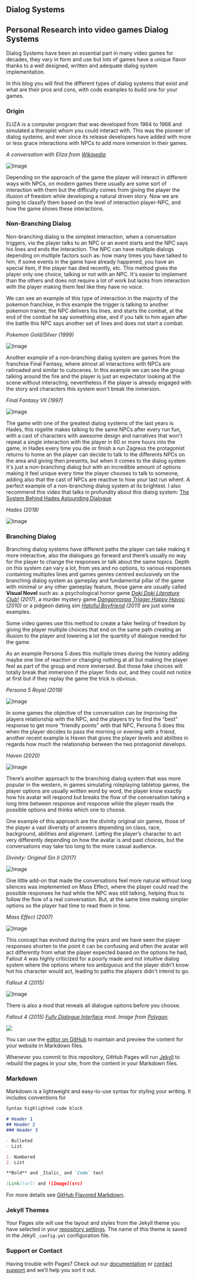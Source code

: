 ## Dialog Systems

## Personal Research into video games Dialog Systems

Dialog Systems have been an essential part in many video games for decades, they vary in form and use but lots of games have a unique flavor thanks to a well designed, written and adequate dialog system implementation.

In this blog you will find the different types of dialog systems that exist and what are their pros and cons, with code examples to build one for your games.

### Origin

ELIZA is a computer program that was developed from 1964 to 1966 and simulated a therapist whom you could interact with. This was the pioneer of dialog systems, and ever since its release developers have added with more or less grace interactions with NPCs to add more inmersion in their games.

_A conversation with Eliza from [Wikipedia](https://en.wikipedia.org/wiki/ELIZA)_

![Image](/Docs/ELIZA.png)

Depending on the approach of the game the player will interact in different ways with NPCs, on modern games there usually are some sort of interaction with them but the difficulty comes from giving the player the illusion of freedom while developing a natural driven story.
Now we are going to classify them based on the level of interaction player-NPC, and how the game shows these interactions.

### Non-Branching Dialog
Non-branching dialog is the simplest interaction, when a conversation triggers, via the player talks to an NPC or an event starts and the NPC says his lines and ends the interaction. The NPC can have multiple dialogs depending on multiple factors such as: how many times you have talked to him, if some events in the game have already happened, you have an special item, if the player has died recently, etc. This method gives the player only one choice, talking or not with an NPC. It's easier to implement than the others and does not require a lot of work but lacks from interaction with the player making them feel like they have no voice.

We can see an example of this type of interaction in the majority of the pokemon franchise, in this example the trigger is talking to another pokemon trainer, the NPC delivers his lines, and starts the combat, at the end of the combat he say something else, and if you talk to him again after the battle this NPC says another set of lines and does not start a combat.

_Pokemon Gold/Silver (1999)_

![Image](/Docs/non_branched/non_branched_pokemon.gif)

Another example of a non-branching dialog system are games from the franchise Final Fantasy, where almost all interactions with NPCs are railroaded and similar to cutscenes. In this example we can see the group talking around the fire and the player is just an expectator looking at the scene without interacting, nevertheless if the player is already engaged with the story and characters this system won't break the inmersion.

_Final Fantasy VII (1997)_

![Image](/Docs/non_branched/non_branched_FFVII.gif)

The game with one of the greatest dialog systems of the last years is Hades, this rogelite makes talking to the same NPCs after every run fun, with a cast of characters with awesome design and narratives that won't repeat a single interaction with the player in 60 or more hours into the game, in Hades every time you die or finish a run Zagreus the protagonist returns to home an the player can decide to talk to the differents NPCs on the area and giving then presents, but when it comes to the dialog system it's just a non-branching dialog but with an incredible amount of options making it feel unique every time the player chooses to talk to someone, adding also that the cast of NPCs are reactive to how your last run whent. A perfect example of a non-branching dialog system at its brightest.
I also recommend this video that talks in profundity about this dialog system:
[The System Behind Hades Astounding Dialogue](https://www.youtube.com/watch?v=bwdYL0KFA_U)

_Hades (2018)_

![Image](/Docs/non_branched/non_branched_hades.gif)

### Branching Dialog

Branching dialog systems have different paths the player can take making it more interactive, also the dialogues go forward and there’s usually no way for the player to change the responses or talk about the same topics.
Depth on this system can vary a lot, from yes and no options, to various responses containing multiples lines and games genres centred exclusively on the branching dialog system as gameplay and fundamental pillar of the game with minimal or any other gameplay feature, those game are usually called **Visual Novel** such as: a psychological horror game _[Doki Doki Literature Club!](https://store.steampowered.com/app/698780/Doki_Doki_Literature_Club/) (2017)_, a murder mystery game _[Danganronpa Trigger Happy Havoc](https://store.steampowered.com/app/413410/Danganronpa_Trigger_Happy_Havoc/) (2010)_ or a pidgeon dating sim _[Hatoful Boyfriend](https://store.steampowered.com/app/310080/Hatoful_Boyfriend/) (2011)_ are just some examples.

Some video games use this method to create a fake feeling of freedom by giving the player multiple choices that end on the same path creating an illusion to the player and lowering a lot the quantity of dialogue needed for the game.

As an example Persona 5 does this multiple times during the history adding maybe one line of reaction or changing nothing at all but making the player feel as part of the group and more immersed. But those fake choices will totally break that immersion if the player finds out, and they could not notice at first but if they replay the game the trick is obvious.

_Persona 5 Royal (2019)_

![Image](/Docs/branced/branched_P5.png)

In some games the objective of the conversation can be improving the players relationship with the NPC, and the players try to find the “best” response to get more “friendly points” with that NPC, Persona 5 does this when the player decides to pass the morning or evening with a friend, another recent example is Haven that gives the player levels and abilities in regards how much the relationship between the two protagonist develops.

_Haven (2020)_

![Image](/Docs/branced/branched_haven.gif)

There’s another approach to the branching dialog system that was more popular in the western, in games simulating roleplaying tabletop games, the player options are usually written word by word, the player know exactly how his avatar will respond but breaks the flow of the conversation taking a long time between response and response while the player reads the possible options and thinks which one to choose.

One example of this approach are the divinity original sin games, those of the player a vast diversity of answers depending on class, race, background, abilities and alignment. Letting the player’s character to act very differently depending on how the avatar is and past choices, but the conversations may take too long to the more casual audience.

_Divinity: Original Sin II (2017)_

![Image](/Docs/branced/branched_divinity.png)

One little add-on that made the conversations feel more natural without long silences was implemented on Mass Effect, where the player could read the possible responses he had while the NPC was still talking, helping thus to follow the flow of a real conversation. But, at the same time making simpler options so the player had time to read them in time.

_Mass Effect (2007)_

![Image](/Docs/branced/branched_mass_effect.jpg)

This concept has evolved during the years and we have seen the player responses shorten to the point it can be confusing and often the avatar will act differently from what the player expected based on the options he had, Fallout 4 was highly criticized for a poorly made and not intuitive dialog system where the options where too ambiguous and the player didn't know hot his character would act, leading to paths the players didn't intend to go.

_Fallout 4 (2015)_

![Image](/Docs/branced/branched_fallout4.jpg)

There is also a mod that reveals all dialogue options before you choose.

_Fallout 4 (2015) [Fully Dialogue Interface](https://www.nexusmods.com/fallout4/mods/1235/?) mod. Image from [Polygon](https://www.polygon.com/fallout-4/2015/11/18/9756972/fallout-4-dialogue-mod-pc-xbox-playstation)._

![](/Docs/branced/branched_fallout4_mod.jpg)




You can use the [editor on GitHub](https://github.com/Marckitus/Personal_Research_Dialog_Systems/edit/gh-pages/index.md) to maintain and preview the content for your website in Markdown files.

Whenever you commit to this repository, GitHub Pages will run [Jekyll](https://jekyllrb.com/) to rebuild the pages in your site, from the content in your Markdown files.

### Markdown

Markdown is a lightweight and easy-to-use syntax for styling your writing. It includes conventions for

```markdown
Syntax highlighted code block

# Header 1
## Header 2
### Header 3

- Bulleted
- List

1. Numbered
2. List

**Bold** and _Italic_ and `Code` text

[Link](url) and ![Image](src)
```

For more details see [GitHub Flavored Markdown](https://guides.github.com/features/mastering-markdown/).

### Jekyll Themes

Your Pages site will use the layout and styles from the Jekyll theme you have selected in your [repository settings](https://github.com/Marckitus/Personal_Research_Dialog_Systems/settings). The name of this theme is saved in the Jekyll `_config.yml` configuration file.

### Support or Contact

Having trouble with Pages? Check out our [documentation](https://docs.github.com/categories/github-pages-basics/) or [contact support](https://support.github.com/contact) and we’ll help you sort it out.
